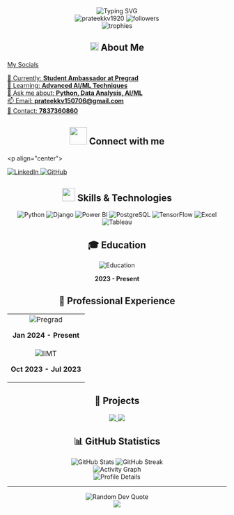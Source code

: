 <div align="center">
  <img src="https://readme-typing-svg.herokuapp.com?font=Fira+Code&weight=600&size=50&pause=1000&color=6A5ACD&center=true&vCenter=true&random=false&width=600&lines=Hi+%F0%9F%91%8B%2C+I'm+PRATEEK;AI%2FML+Engineer;Data+Enthusiast" alt="Typing SVG" />
</div>

<div align="center">
  <img src="https://komarev.com/ghpvc/?username=prateekkv1920&label=Profile%20views&color=6A5ACD&style=for-the-badge" alt="prateekkv1920" />
  <img src="https://img.shields.io/github/followers/prateekkv1920?label=Followers&style=for-the-badge&color=6A5ACD" alt="followers" />
</div>

<div align="center">
  <img src="https://github-profile-trophy.vercel.app/?username=prateekkv1920&theme=tokyonight&no-frame=true&row=1&column=7" alt="trophies" />
</div>

<h2 align="center">
  <img src="https://media2.giphy.com/media/QssGEmpkyEOhBCb7e1/giphy.gif?cid=ecf05e47a0n3gi1bfqntqmob8g9aid1oyj2wr3ds3mg700bl&rid=giphy.gif" width="20"> 
  About Me
</h2>

<div align="center">
    <a href="https://linktr.ee/Prateek_kv_"  target="_blank">
<p align="left">
My Socials </p>
</div>
<div align="center">
  <p align="left">
    🔭 Currently: <b>Student Ambassador at Pregrad</b><br>
    🌱 Learning: <b>Advanced AI/ML Techniques</b><br>
    💬 Ask me about: <b>Python, Data Analysis, AI/ML</b><br>
    📫 Email: <b>prateekkv150706@gmail.com</b><br>
    📱 Contact: <b>7837360860</b>
  </p>
</div>
<div class="badge-base LI-profile-badge" data-locale="en_US" data-size="large" data-theme="dark" data-type="HORIZONTAL" data-vanity="prateek-kv-613822281" data-version="v1"><a class="badge-base__link LI-simple-link" href="https://in.linkedin.com/in/prateek-kv-613822281?trk=profile-badge"></a></div>
              

<h2 align="center">
  <img src="https://media.giphy.com/media/iY8CRBdQXODJSCERIr/giphy.gif" width="40">
  Connect with me
</h2>

<p</h2> align="center">

              
  <a href="https://www.linkedin.com/in/prateek-kv-613822281/" target="_blank">
    <img src="https://img.shields.io/badge/LinkedIn-0077B5?style=for-the-badge&logo=linkedin&logoColor=white" alt="LinkedIn" />
  </a>
  <a href="https://github.com/prateekkv1920" target="_blank">
    <img src="https://img.shields.io/badge/GitHub-100000?style=for-the-badge&logo=github&logoColor=white" alt="GitHub" />
  </a>
</p>

<h2 align="center">
  <img src="https://media.giphy.com/media/WUlplcMpOCEmTGBtBW/giphy.gif" width="30">
  Skills & Technologies
</h2>

<p align="center">
  <img src="https://img.shields.io/badge/Python-3776AB?style=for-the-badge&logo=python&logoColor=white" alt="Python" />
  <img src="https://img.shields.io/badge/Django-092E20?style=for-the-badge&logo=django&logoColor=white" alt="Django" />
  <img src="https://img.shields.io/badge/PowerBI-F2C811?style=for-the-badge&logo=Power%20BI&logoColor=white" alt="Power BI" />
  <img src="https://img.shields.io/badge/PostgreSQL-316192?style=for-the-badge&logo=postgresql&logoColor=white" alt="PostgreSQL" />
  <img src="https://img.shields.io/badge/TensorFlow-FF6F00?style=for-the-badge&logo=tensorflow&logoColor=white" alt="TensorFlow" />
  <img src="https://img.shields.io/badge/Excel-217346?style=for-the-badge&logo=microsoft-excel&logoColor=white" alt="Excel" />
  <img src="https://img.shields.io/badge/Tableau-E97627?style=for-the-badge&logo=Tableau&logoColor=white" alt="Tableau" />
</p>

<h2 align="center">🎓 Education</h2>

<div align="center">
  <img src="https://img.shields.io/badge/IIMT_University-BTech_AI&ML-6A5ACD?style=for-the-badge" alt="Education" />
  <p><b>2023 - Present</b></p>
</div>

<h2 align="center">💼 Professional Experience</h2>

<div align="center">
  <table>
    <tr>
      <td align="center">
        <img src="https://img.shields.io/badge/Student_Ambassador-Pregrad-FF6B6B?style=for-the-badge" alt="Pregrad" />
        <p><b>Jan 2024 - Present</b></p>
      </td>
    </tr>
    <tr>
      <td align="center">
        <img src="https://img.shields.io/badge/Incubator_Cell-IIMT_University-4D96FF?style=for-the-badge" alt="IIMT" />
        <p><b>Oct 2023 - Jul 2023</b></p>
      </td>
    </tr>
  </table>
</div>

<h2 align="center">🚀 Projects</h2>

<div align="center">
  <a href="#">
    <img src="https://github-readme-stats.vercel.app/api/pin/?username=prateekkv1920&repo=django-social-media&theme=tokyonight" />
  </a>
  <a href="#">
    <img src="https://github-readme-stats.vercel.app/api/pin/?username=prateekkv1920&repo=tour-it-dashboard&theme=tokyonight" />
  </a>
</div>

<h2 align="center">📊 GitHub Statistics</h2>

<div align="center">
  <img src="https://github-readme-stats.vercel.app/api?username=prateekkv1920&show_icons=true&theme=tokyonight" alt="GitHub Stats" />
  <img src="https://github-readme-streak-stats.herokuapp.com/?user=prateekkv1920&theme=tokyonight" alt="GitHub Streak" />
</div>

<div align="center">
  <img src="https://github-readme-activity-graph.vercel.app/graph?username=prateekkv1920&theme=tokyo-night" alt="Activity Graph" />
</div>

<div align="center">
  <img src="https://github-profile-summary-cards.vercel.app/api/cards/profile-details?username=prateekkv1920&theme=tokyonight" alt="Profile Details" />
</div>

---

<div align="center">
  <img src="https://quotes-github-readme.vercel.app/api?type=horizontal&theme=tokyonight" alt="Random Dev Quote" />
</div>

<div align="center">
  <img src="https://raw.githubusercontent.com/Trilokia/Trilokia/379277808c61ef204768a61bbc5d25bc7798ccf1/bottom_header.svg" />
</div>

